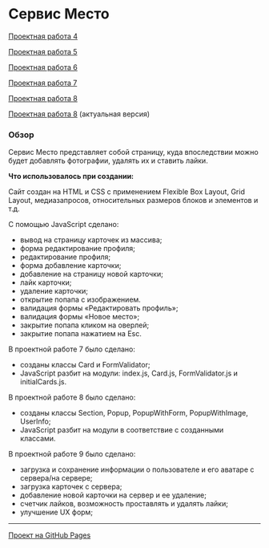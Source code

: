 # Сервис Место

[Проектная работа 4](https://github.com/ProjectOnGitHub/mesto/tree/mesto-4)

[Проектная работа 5](https://github.com/ProjectOnGitHub/mesto/tree/mesto-5)

[Проектная работа 6](https://github.com/ProjectOnGitHub/mesto/tree/mesto-6)

[Проектная работа 7](https://github.com/ProjectOnGitHub/mesto/tree/mesto-7)

[Проектная работа 8](https://github.com/ProjectOnGitHub/mesto/tree/mesto-8)

[Проектная работа 8](https://github.com/ProjectOnGitHub/mesto/)
(актуальная версия)

### Обзор

Сервис Место представляет собой страницу, куда впоследствии можно будет добавлять фотографии, удалять их и ставить лайки.

**Что использовалось при создании:**

Сайт создан на HTML и CSS с применением Flexible Box Layout, Grid Layout, медиазапросов, относительных размеров блоков и элементов и т.д.

C помощью JavaScript сделано:

- вывод на страницу карточек из массива;
- форма редактирование профиля;
- редактирование профиля;
- форма добавление карточки;
- добавление на страницу новой карточки;
- лайк карточки;
- удаление карточки;
- открытие попапа с изображением.
- валидация формы «Редактировать профиль»;
- валидация формы «Новое место»;
- закрытие попапа кликом на оверлей;
- закрытие попапа нажатием на Esc.

В проектной работе 7 было сделано:

- созданы классы Card и FormValidator;
- JavaScript разбит на модули: index.js, Card.js, FormValidator.js и initialCards.js.

В проектной работе 8 было сделано:

- созданы классы Section, Popup, PopupWithForm, PopupWithImage, UserInfo;
- JavaScript разбит на модули в соответствие с созданными классами.

В проектной работе 9 было сделано:

- загрузка и сохранение информации о пользователе и его аватаре с сервера/на сервере;
- загрузка карточек с сервера;
- добавление новой карточки на сервер и ее удаление;
- счетчик лайков, возможность проставлять и удалять лайки;
- улучшение UX форм;

---

[Проект на GitHub Pages](https://projectongithub.github.io/mesto/)
